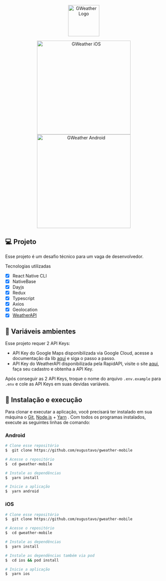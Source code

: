 
<p  align="center">
	<img  alt="GWeather Logo"  src="https://github.com/eugustavo/github-badges/assets/25755550/3ad4ee05-7271-4063-94af-a7cb1c233abe"  width="100px" />
</p>

<div align="center">
  <img  alt="GWeather iOS"  src="https://github.com/eugustavo/gweather-mobile/assets/25755550/c438f31e-a8f7-490e-891c-059991c99a71"  width="300px" />
  <img  alt="GWeather Android"  src="https://github.com/eugustavo/gweather-mobile/assets/25755550/90e31147-6e55-4489-af06-265ba221a766"  width="300px" />
</div>


## 💻 Projeto
Esse projeto é um desafio técnico para um vaga de desenvolvedor.

Tecnologias utilizadas

 - [x] React Native CLI
 - [x] NativeBase
 - [x] Dayjs
 - [x] Redux
 - [x] Typescript
 - [x] Axios
 - [x] Geolocation
 - [x] [WeatherAPI](https://rapidapi.com/weatherapi/api/weatherapi-com/)
  
## 🔐 Variáveis ambientes
Esse projeto requer 2 API Keys:

 - API Key do Google Maps disponibilizada via Google Cloud, acesse a documentação da lib [aqui](https://github.com/FaridSafi/react-native-google-places-autocomplete) e siga o passo a passo.
 - API Key do WeatherAPI disponibilizada pela RapidAPI, visite o site [aqui](https://rapidapi.com/weatherapi/api/weatherapi-com/), faça seu cadastro e obtenha a API Key.

Após conseguir as 2 API Keys, troque o nome do arquivo `.env.example` para `.env` e cole as API Keys em suas devidas variáveis.

## 🚀 Instalação e execução

Para clonar e executar a aplicação, você precisará ter instalado em sua máquina o [Git](https://git-scm.com), [Node.js](https://nodejs.org) + [Yarn](https://yarnpkg.com) . Com todos os programas instalados, execute as seguintes linhas de comando:

### Android
```bash
# Clone esse repositório
$  git clone https://github.com/eugustavo/gweather-mobile

# Acesse o repositório
$  cd gweather-mobile

# Instale as dependências
$  yarn install

# Inicie a aplicação
$  yarn android
```

### iOS
```bash
# Clone esse repositório
$  git clone https://github.com/eugustavo/gweather-mobile

# Acesse o repositório
$  cd gweather-mobile

# Instale as dependências
$  yarn install

# Instale as dependências também via pod
$  cd ios && pod install

# Inicie a aplicação
$  yarn ios
```
